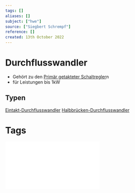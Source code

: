 ```yaml
---
tags: []
aliases: []
subject: ["hwe"]
source: ["Siegbert Schrempf"]
reference: []
created: 13th October 2022
---
```


# Durchflusswandler
- Gehört zu den [Primär getakteter Schaltregler](hwe/Stromversorgungseinheiten/Primär%20getakteter%20Schaltregler.md)n
- für Leistungen bis 1kW

## Typen
[Eintakt-Durchflusswandler](hwe/Stromversorgungseinheiten/Eintakt-Durchflusswandler.md)
[Halbbrücken-Durchflusswandler](hwe/Stromversorgungseinheiten/Halbbrücken-Durchflusswandler.md)
# Tags
![Schaltnetzteile_Schmidt-Walter](hwe/assets/pdf/Schaltnetzteile_Schmidt-Walter.pdf)